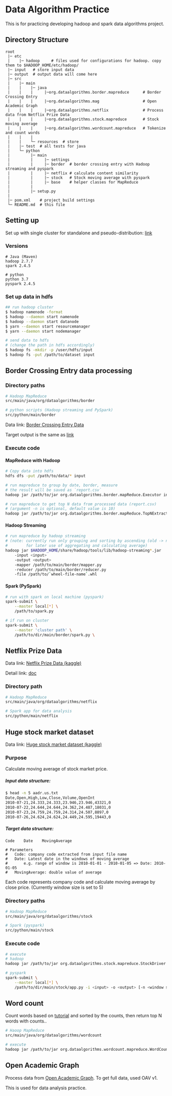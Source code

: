 # Data Algorithm Practice

This is for practicing developing hadoop and spark data algorithms project.

## Directory Structure

```$xslt
root
 |─ etc
 |    |─ hadoop     # files used for configurations for hadoop. copy them to $HADOOP_HOME/etc/hadoop/
 |─ input   # store input data
 |─ output  # output data will come here
 |─ src
 |    |─ main
 |    |    |─ java
 |    |    |     |─org.dataalgorithms.border.mapreduce      # Border Crossing Entry
 |    |    |     |─org.dataalgorithms.mag                   # Open Academic Graph
 |    |    |     |─org.dataalgorithms.netflix               # Process data from Netflix Prize Data
 |    |    |     |─org.dataalgorithms.stock.mapreduce       # Stock moving average
 |    |    |     |─org.dataalgorithms.wordcount.mapreduce   # Tokenize and count words
 |    |    |
 |    |    └─ resources  # store
 |    |─ test  # all tests for java
 |    └─ python
 |         |─ main
 |         |     |─ settings
 |         |     |─ border  # border crossing entry with Hadoop streaming and pyspark
 |         |     |─ netflix # calculate content similarity
 |         |     |─ stock   # Stock moving average with pyspark
 |         |     |─ base    # helper classes for MapReduce
 |         |
 |         |─ setup.py
 |
 |─ pom.xml    # project build settings
 └─ README.md  # this file

```

## Setting up
Set up with single cluster for standalone and pseudo-distribution:
[link](https://hadoop.apache.org/docs/stable/hadoop-project-dist/hadoop-common/SingleCluster.html)

### Versions
```
# Java (Maven)
hadoop 2.7.7
spark 2.4.5

# python
python 3.7
pyspark 2.4.5
```

### Set up data in hdfs
```bash
## run hadoop cluster
$ hadoop namenode -format
$ hadoop --daemon start namenode
$ hadoop --daemon start datanode
$ yarn --daemon start resourcemanager
$ yarn --daemon start nodemanager

# send data to hdfs
# (change the path in hdfs accordingly)
$ hadoop fs -mkdir -p /user/hdfs/input
$ hadoop fs -put /path/to/dataset input
```

## Border Crossing Entry data processing

### Directory paths
```bash
# Hadoop MapReduce
src/main/java/org/dataalgorithms/border

# python scripts (Hadoop streaming and PySpark)
src/python/main/border
```

Data link: [Border Crossing Entry Data](https://data.transportation.gov/Research-and-Statistics/Border-Crossing-Entry-Data/keg4-3bc2)

Target output is the same as [link](https://github.com/riomat13/border_crossing_analysis)

### Execute code
#### MapReduce with Hadoop
```bash
# Copy data into hdfs
hdfs dfs -put /path/to/data/* input

# run mapreduce to group by date, border, measure
# the result will be saved as `report.csv`
hadoop jar /path/to/jar org.dataalgorithms.border.mapReduce.Executor input output

# run mapreduce to get top N data from processed data (report.csv)
# (argument -n is optional, default value is 10)
hadoop jar /path/to/jar org.dataalgorithms.border.mapReduce.TopNExtractor -i output/report.csv -o output/topN -n 10
```

#### Hadoop Streaming
```bash
# run mapreduce by hadoop streaming
# (note: currently run only grouping and sorting by ascending (old -> new)
#        for later use of aggregating and calculating average)
hadoop jar $HADOOP_HOME/share/hadoop/tools/lib/hadoop-streaming*.jar
    -input <input>
    -output <output>
    -mapper /path/to/main/border/mapper.py
    -reducer /path/to/main/border/reducer.py
    -file /path/to/`wheel-file-name`.whl
```

#### Spark (PySpark)
```bash
# run with spark on local machine (pyspark)
spark-submit \
    --master local[*] \
    /path/to/spark.py

# if run on cluster
spark-submit \
    --master 'cluster path' \
    /path/to/dir/main/border/spark.py \
```

## Netflix Prize Data

Data link: [Netflix Prize Data (kaggle)](https://www.kaggle.com/netflix-inc/netflix-prize-data)

Detail link: [doc](./docs/netflix.md)

### Directory path
```bash
# Hadoop MapReduce
src/main/java/org/dataalgorithms/netflix

# Spark app for data analysis
src/python/main/netflix
```

## Huge stock market dataset

Data link: [Huge stock market dataset (kaggle)](https://www.kaggle.com/borismarjanovic/price-volume-data-for-all-us-stocks-etfs)

### Purpose
Calculate moving average of stock market price.

##### Input data structure:
```bash
$ head -n 5 aadr.us.txt
Date,Open,High,Low,Close,Volume,OpenInt
2010-07-21,24.333,24.333,23.946,23.946,43321,0
2010-07-22,24.644,24.644,24.362,24.487,18031,0
2010-07-23,24.759,24.759,24.314,24.507,8897,0
2010-07-26,24.624,24.624,24.449,24.595,19443,0
```

##### Target data structure:
```
Code    Date    MovingAverage

# Parameters
#   Code: company code extracted from input file name
#   Date: Latest date in the windows of moving average
#       e.g. range of window is 2010-01-01 - 2010-01-05 => Date: 2010-01-05
#   MovingAverage: double value of average
```
Each code represents company code and calculate moving average by close price.
(Currently window size is set to 5)

### Directory paths
```bash
# Hadoop MapReduce
src/main/java/org/dataalgorithms/stock

# Spark (pyspark)
src/python/main/stock
```

### Execute code
```bash
# execute
# hadoop
hadoop jar /path/to/jar org.dataalgorithms.stock.mapreduce.StockDriver <input> <output> [-n <window size>]

# pyspark
spark-submit \
    --master local[*] \
    /path/to/dir/main/stock/app.py -i <input> -o <output> [-n <window size>]
```

## Word count

Count words based on [tutorial](https://hadoop.apache.org/docs/current/hadoop-mapreduce-client/hadoop-mapreduce-client-core/MapReduceTutorial.html)
and sorted by the counts, then return top N words with counts..

```bash
# Haoop MapReduce
src/main/java/org/dataalgorithms/wordcount

# execute
hadoop jar /path/to/jar org.dataalgorithms.wordcount.mapreduce.WordCounter <input> <output> [-n 10]
```

## Open Academic Graph

Process data from [Open Academic Graph](https://www.openacademic.ai/oag/).
To get full data, used OAV v1.

This is used for data analysis practice.
